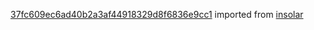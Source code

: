[37fc609ec6ad40b2a3af44918329d8f6836e9cc1](https://github.com/insolar/insolar/commit/37fc609ec6ad40b2a3af44918329d8f6836e9cc1) imported from [insolar](https://github.com/insolar/insolar)
